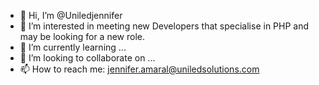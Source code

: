 - 👋 Hi, I’m @Uniledjennifer
- 👀 I’m interested in meeting new Developers that specialise in PHP and may be looking for a new role.
- 🌱 I’m currently learning ...
- 💞️ I’m looking to collaborate on ...
- 📫 How to reach me: jennifer.amaral@uniledsolutions.com

<!---

--->
